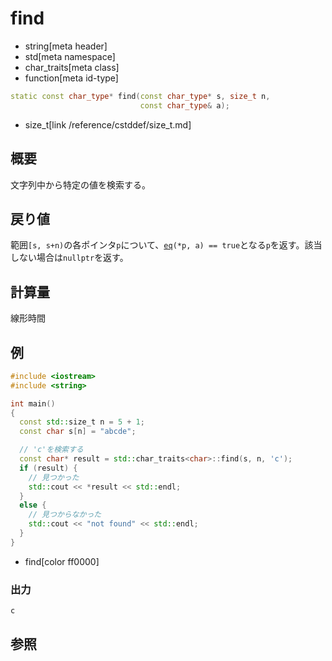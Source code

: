 # find
* string[meta header]
* std[meta namespace]
* char_traits[meta class]
* function[meta id-type]

```cpp
static const char_type* find(const char_type* s, size_t n,
                             const char_type& a);
```
* size_t[link /reference/cstddef/size_t.md]

## 概要
文字列中から特定の値を検索する。


## 戻り値
範囲`[s, s+n)`の各ポインタ`p`について、[`eq`](eq.md)`(*p, a) == true`となる`p`を返す。該当しない場合は`nullptr`を返す。


## 計算量
線形時間


## 例
```cpp example
#include <iostream>
#include <string>

int main()
{
  const std::size_t n = 5 + 1;
  const char s[n] = "abcde";

  // 'c'を検索する
  const char* result = std::char_traits<char>::find(s, n, 'c');
  if (result) {
    // 見つかった
    std::cout << *result << std::endl;
  }
  else {
    // 見つからなかった
    std::cout << "not found" << std::endl;
  }
}
```
* find[color ff0000]

### 出力
```
c
```

## 参照

